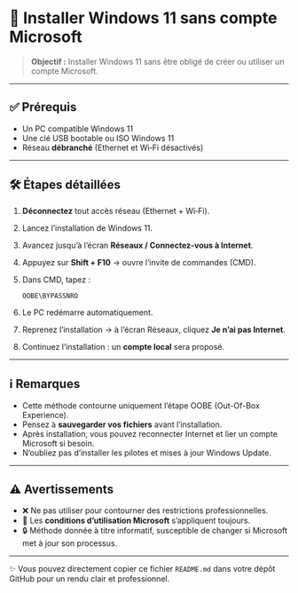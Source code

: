 # 🚀 Installer Windows 11 sans compte Microsoft

> **Objectif :** Installer Windows 11 sans être obligé de créer ou utiliser un compte Microsoft.

---

## ✅ Prérequis

* Un PC compatible Windows 11
* Une clé USB bootable ou ISO Windows 11
* Réseau **débranché** (Ethernet et Wi‑Fi désactivés)

---

## 🛠️ Étapes détaillées

1. **Déconnectez** tout accès réseau (Ethernet + Wi‑Fi).
2. Lancez l’installation de Windows 11.
3. Avancez jusqu’à l’écran **Réseaux / Connectez-vous à Internet**.
4. Appuyez sur **Shift + F10** → ouvre l’invite de commandes (CMD).
5. Dans CMD, tapez :

   ```
   OOBE\BYPASSNRO
   ```
6. Le PC redémarre automatiquement.
7. Reprenez l’installation → à l’écran Réseaux, cliquez **Je n’ai pas Internet**.
8. Continuez l’installation : un **compte local** sera proposé.

---

## ℹ️ Remarques

* Cette méthode contourne uniquement l’étape OOBE (Out-Of-Box Experience).
* Pensez à **sauvegarder vos fichiers** avant l’installation.
* Après installation, vous pouvez reconnecter Internet et lier un compte Microsoft si besoin.
* N’oubliez pas d’installer les pilotes et mises à jour Windows Update.

---

## ⚠️ Avertissements

* ❌ Ne pas utiliser pour contourner des restrictions professionnelles.
* 📜 Les **conditions d’utilisation Microsoft** s’appliquent toujours.
* 🔒 Méthode donnée à titre informatif, susceptible de changer si Microsoft met à jour son processus.

---

✨ Vous pouvez directement copier ce fichier `README.md` dans votre dépôt GitHub pour un rendu clair et professionnel.
